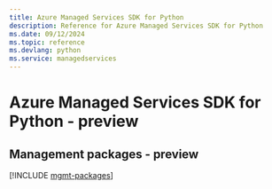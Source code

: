 ```yaml
---
title: Azure Managed Services SDK for Python
description: Reference for Azure Managed Services SDK for Python
ms.date: 09/12/2024
ms.topic: reference
ms.devlang: python
ms.service: managedservices
---
```

# Azure Managed Services SDK for Python - preview

## Management packages - preview
[!INCLUDE [mgmt-packages](managed-services-mgmt-index.md)]